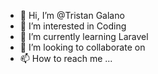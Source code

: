 - 👋 Hi, I’m @Tristan Galano
- 👀 I’m interested in Coding
- 🌱 I’m currently learning Laravel
- 💞️ I’m looking to collaborate on  
- 📫 How to reach me ...

<!---
Tristan-Galano/Tristan-Galano is a ✨ special ✨ repository because its `README.md` (this file) appears on your GitHub profile.
You can click the Preview link to take a look at your changes.
--->
